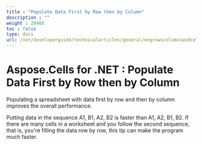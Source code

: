 ```yaml
---
title : "Populate Data First by Row then by Column" 
description : "" 
weight : 20468 
toc : false
type: docs
url: /net/developerguide/technicalarticles/general/mngrowscolumnsandcells/populate+data+first+by+row+then+by+column/
---
```


# Aspose.Cells for .NET : Populate Data First by Row then by Column


Populating a spreadsheet with data first by row and then by column improves the overall performance.

Putting data in the sequence A1, B1, A2, B2 is faster than A1, A2, B1, B2. If there are many cells in a worksheet and you follow the second sequence, that is, you're filling the data row by row, this tip can make the program much faster.

